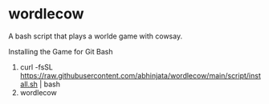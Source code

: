 # wordlecow
A bash script that plays a worlde game with cowsay. 

Installing the Game for Git Bash

1. curl -fsSL https://raw.githubusercontent.com/abhinjata/wordlecow/main/script/install.sh | bash
2. wordlecow
